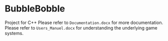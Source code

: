 # BubbleBobble
Project for C++
Please refer to `Documentation.docx` for more documentation.
Please refer to `Users_Manuel.docx` for understanding the underlying game systems.
